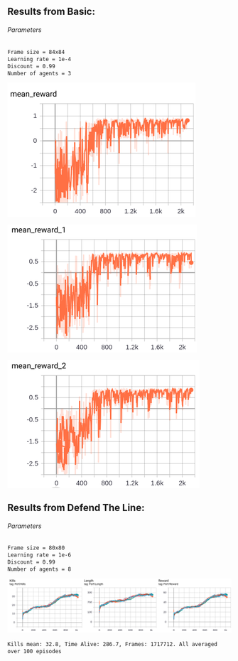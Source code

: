 ## Results from Basic:

###### Parameters

```
Frame size = 84x84
Learning rate = 1e-4
Discount = 0.99
Number of agents = 3
```

![alt text](https://github.com/bhastrup/doom/blob/master/implementations/A3C/TensorBoard/reward_mean0_A3C.png)

![alt text](https://github.com/bhastrup/doom/blob/master/implementations/A3C/TensorBoard/reward_mean1_A3C.png)

![alt text](https://github.com/bhastrup/doom/blob/master/implementations/A3C/TensorBoard/reward_mean2_A3C.png)


## Results from Defend The Line:

###### Parameters

```
Frame size = 80x80
Learning rate = 1e-6
Discount = 0.99
Number of agents = 8
```
![alt text](https://github.com/bhastrup/doom/blob/master/implementations/A3C/TensorBoard/a3c_dtl.png)

```
Kills mean: 32.8, Time Alive: 286.7, Frames: 1717712. All averaged over 100 episodes
```
